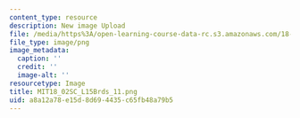 ```yaml
---
content_type: resource
description: New image Upload
file: /media/https%3A/open-learning-course-data-rc.s3.amazonaws.com/18-02sc-multivariable-calculus-fall-2010/a8a12a78e15d8d694435c65fb48a79b5_MIT18_02SC_L15Brds_11.png
file_type: image/png
image_metadata:
  caption: ''
  credit: ''
  image-alt: ''
resourcetype: Image
title: MIT18_02SC_L15Brds_11.png
uid: a8a12a78-e15d-8d69-4435-c65fb48a79b5
---
```

